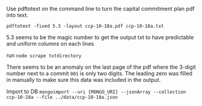 Use pdftotext on the command line to turn the capital commitment plan pdf into text.

`pdftotext -fixed 5.3 -layout ccp-10-18a.pdf ccp-10-18a.txt`

5.3 seems to be the magic number to get the output txt to have predictable and uniform columns on each lines

run  `node scrape txtdirectory`

There seems to be an anomaly on the last page of the pdf where the 3-digit number next to a commit `001` is only two digits.  The leading zero was filled in manually to make sure this data was included in the output.


Import to DB
`mongoimport --uri {MONGO_URI} --jsonArray --collection ccp-10-18a --file ../data/ccp-10-18a.json`
